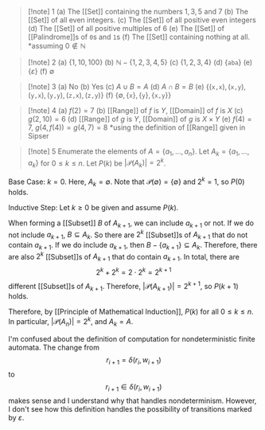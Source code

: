 >[!note] 1
(a) The [[Set]] containing the numbers $1,3,5$ and $7$
(b) The [[Set]] of all even integers.
(c) The [[Set]] of all positive even integers
(d) The [[Set]] of all positive multiples of $6$
(e) The [[Set]] of [[Palindrome]]s of $\texttt{0}$s and $\texttt{1}$s 
(f) The [[Set]] containing nothing at all.
\*assuming $0\notin \mathbb{N}$

>[!note] 2
(a) $\{1,10,100\}$
(b) $\mathbb{N}-\{1,2,3,4,5\}$
(c) $\{1,2,3,4\}$
(d) $\{\texttt{aba}\}$
(e) $\{\varepsilon\}$
(f) $\emptyset$

>[!note] 3
(a) No 
(b) Yes
(c) $A\cup B=A$
(d) $A\cap B=B$
(e) $\{(\texttt{x,x}),(\texttt{x,y}),(\texttt{y,x}),(\texttt{y,y}),(\texttt{z,x}),(\texttt{z,y})\}$
(f) $\{\emptyset,\{\texttt{x}\},\{\texttt{y}\},\{\texttt{x,y}\}\}$

>[!note] 4
(a) $f(2)=7$
(b) [[Range]] of $f$ is $Y$, [[Domain]] of $f$ is $X$
(c) $g(2,10)=6$
(d) [[Range]] of $g$ is $Y$, [[Domain]] of $g$ is $X\times Y$
(e) $f(4)=7$, $g(4,f(4))=g(4,7)=8$
\*using the definition of [[Range]] given in Sipser

>[!note] 5
Enumerate the elements of $A=\{a_{1},\ldots,a_{n}\}$. Let $A_{k}=\{a_{1},\ldots,a_{k}\}$ for $0\le k\le n$. Let $P(k)$ be $|\mathcal{P}(A_{k})|=2^{k}$.
>
Base Case: $k=0$. 
Here, $A_{k}=\emptyset$. Note that $\mathcal{P}(\emptyset)=\{\emptyset\}$ and $2^{k}=1$, so $P(0)$ holds.
>
Inductive Step: Let $k≥0$ be given and assume $P(k)$.
>
When forming a [[Subset]] $B$ of $A_{k+1}$, we can include $a_{k+1}$ or not. If we do not include $a_{k+1}$, $B\subseteq A_{k}$. So there are $2^{k}$ [[Subset]]s of $A_{k+1}$ that do not contain $a_{k+1}$. If we do include $a_{k+1}$, then $B-\{a_{k+1}\}\subseteq A_{k}$. Therefore, there are also $2^{k}$ [[Subset]]s of $A_{k+1}$ that do contain $a_{k+1}$. In total, there are $$2^{k}+2^{k}=2\cdot 2^{k}=2^{k+1}$$different [[Subset]]s of $A_{k+1}$. Therefore, $|\mathcal{P}(A_{k+1})|=2^{k+1}$, so $P(k+1)$ holds.
>
Therefore, by [[Principle of Mathematical Induction]], $P(k)$ for all $0\le k\le n$. In particular, $|\mathcal{P}(A_{n})|=2^k$, and $A_{k}=A$.

I'm confused about the definition of computation for nondeterministic finite automata. The change from $$r_{i+1}=\delta(r_{i},w_{i+1})$$to $$r_{i+1}\in\delta(r_{i},w_{i+1})$$makes sense and I understand why that handles nondeterminism. However, I don't see how this definition handles the possibility of transitions marked by $\varepsilon$. 
